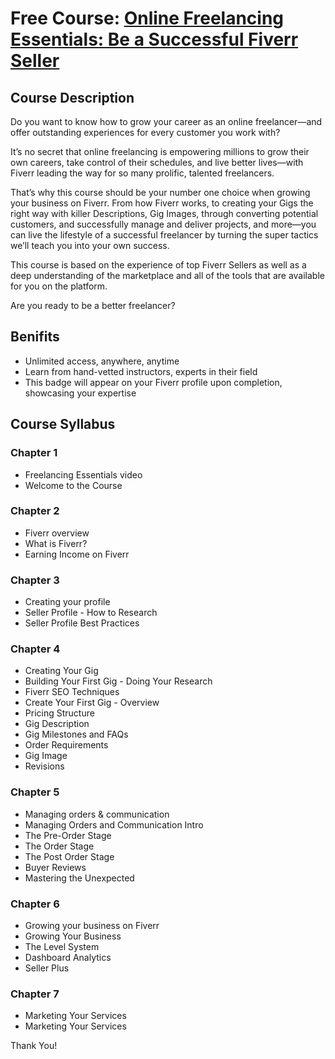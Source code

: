 # Free Course: [Online Freelancing Essentials: Be a Successful Fiverr Seller](https://learn.fiverr.com/courses/online-freelancing-essentials-be-a-successful-fiverr-seller)

## Course Description

Do you want to know how to grow your career as an online freelancer—and offer outstanding experiences for every customer you work with?

It’s no secret that online freelancing is empowering millions to grow their own careers, take control of their schedules, and live better lives—with Fiverr leading the way for so many prolific, talented freelancers.

That’s why this course should be your number one choice when growing your business on Fiverr. From how Fiverr works, to creating your Gigs the right way with killer Descriptions, Gig Images, through converting potential customers, and successfully manage and deliver projects, and more—you can live the lifestyle of a successful freelancer by turning the super tactics we’ll teach you into your own success.

This course is based on the experience of top Fiverr Sellers as well as a deep understanding of the marketplace and all of the tools that are available for you on the platform. 

Are you ready to be a better freelancer?

## Benifits 
- Unlimited access, anywhere, anytime
- Learn from hand-vetted instructors, experts in their field
- This badge will appear on your Fiverr profile upon completion, showcasing your expertise


## Course Syllabus

### Chapter 1
- Freelancing Essentials video
- Welcome to the Course
  
### Chapter 2
- Fiverr overview
- What is Fiverr?
- Earning Income on Fiverr

### Chapter 3
- Creating your profile
- Seller Profile - How to Research
- Seller Profile Best Practices

### Chapter 4
- Creating Your Gig
- Building Your First Gig - Doing Your Research
- Fiverr SEO Techniques
- Create Your First Gig - Overview
- Pricing Structure
- Gig Description
- Gig Milestones and FAQs
- Order Requirements
- Gig Image
- Revisions

### Chapter 5
- Managing orders & communication
- Managing Orders and Communication Intro
- The Pre-Order Stage
- The Order Stage
- The Post Order Stage
- Buyer Reviews
- Mastering the Unexpected

### Chapter 6
- Growing your business on Fiverr
- Growing Your Business
- The Level System
- Dashboard Analytics
- Seller Plus

### Chapter 7
- Marketing Your Services
- Marketing Your Services

Thank You!
